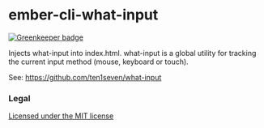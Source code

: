 # ember-cli-what-input

[![Greenkeeper badge](https://badges.greenkeeper.io/MariusRumpf/ember-cli-what-input.svg)](https://greenkeeper.io/)

Injects what-input into index.html. what-input is a global utility for tracking the current input method (mouse, keyboard or touch).

See: https://github.com/ten1seven/what-input


### Legal

[Licensed under the MIT license](http://www.opensource.org/licenses/mit-license.php)